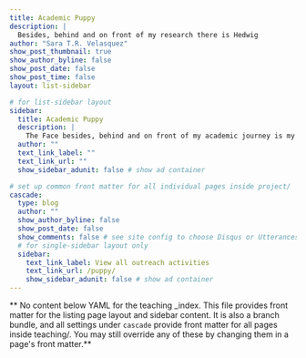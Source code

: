 ```yaml
---
title: Academic Puppy
description: |
  Besides, behind and on front of my research there is Hedwig
author: "Sara T.R. Velasquez"
show_post_thumbnail: true
show_author_byline: false
show_post_date: false
show_post_time: false
layout: list-sidebar

# for list-sidebar layout
sidebar: 
  title: Academic Puppy
  description: |
    The Face besides, behind and on front of my academic journey is my academic puppy Hedwig. She has accepted the challenge of moving with me though four different countries always with a smile and good attitude. Here we will share about out academic adventures together and how she has supported this journey. She is also always willing to wag her tail and give love to all those academics who miss their pets.    
  author: ""
  text_link_label: ""
  text_link_url: ""
  show_sidebar_adunit: false # show ad container

# set up common front matter for all individual pages inside project/
cascade:
  type: blog
  author: ""
  show_author_byline: false
  show_post_date: false
  show_comments: false # see site config to choose Disqus or Utterances
  # for single-sidebar layout only
  sidebar:
    text_link_label: View all outreach activities
    text_link_url: /puppy/
    show_sidebar_adunit: false # show ad container
---
```


** No content below YAML for the teaching _index. This file provides front matter for the listing page layout and sidebar content. It is also a branch bundle, and all settings under `cascade` provide front matter for all pages inside teaching/. You may still override any of these by changing them in a page's front matter.**